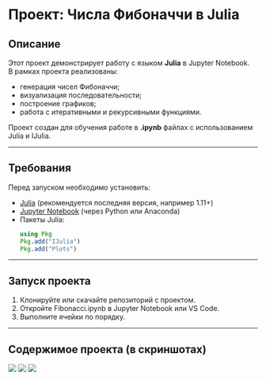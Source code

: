 # Проект: Числа Фибоначчи в Julia

## Описание
Этот проект демонстрирует работу с языком **Julia** в Jupyter Notebook.  
В рамках проекта реализованы:
- генерация чисел Фибоначчи;
- визуализация последовательности;
- построение графиков;
- работа с итеративными и рекурсивными функциями.

Проект создан для обучения работе в **.ipynb** файлах с использованием Julia и IJulia.

---

## Требования
Перед запуском необходимо установить:
- [Julia](https://julialang.org/downloads/) (рекомендуется последняя версия, например 1.11+)
- [Jupyter Notebook](https://jupyter.org/install) (через Python или Anaconda)
- Пакеты Julia:
  ```julia
  using Pkg
  Pkg.add("IJulia")
  Pkg.add("Plots")

---

## Запуск проекта
1. Клонируйте или скачайте репозиторий с проектом.
2. Откройте Fibonacci.ipynb в Jupyter Notebook или VS Code.
3. Выполните ячейки по порядку.

---

## Содержимое проекта (в скриншотах)
![](2.2_1.png)
![](2.2_2.png)
![](2.2_3.png)
